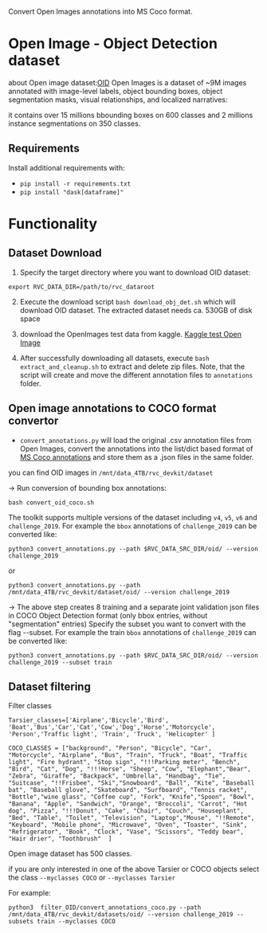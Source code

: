 Convert Open Images annotations into MS Coco format.


# Open Image - Object Detection dataset #

about Open image dataset:[OID](https://storage.googleapis.com/openimages/web/index.html)
Open Images is a dataset of ~9M images annotated with image-level labels, object bounding boxes, object segmentation masks, visual relationships, and localized narratives:

it contains over 15 millions bbounding boxes on 600 classes and 2 millions instance segmentations on 350 classes.




## Requirements ##
Install additional requirements with:
   - ``` pip install -r requirements.txt ```
   -  ``` pip install "dask[dataframe]" ```


# Functionality

## Dataset Download ##

1. Specify the target directory where you want to download OID dataset: 

``` export RVC_DATA_DIR=/path/to/rvc_dataroot  ```

2. Execute the download script ``` bash download_obj_det.sh ``` which will download OID dataset. The extracted dataset needs ca. 530GB of disk space  

3. download the OpenImages test data from kaggle. [Kaggle test Open Image](https://www.kaggle.com/competitions/google-ai-open-images-object-detection-track/data)

4. After successfully downloading all datasets, execute ``` bash extract_and_cleanup.sh ``` to extract and delete zip files.
 Note, that the script will create and move the different annotation files to `annotations` folder.


## Open image annotations to COCO format convertor ##
- `convert_annotations.py` will load the original .csv annotation files from Open Images, convert the annotations into the list/dict based format of [MS Coco annotations](http://cocodataset.org/#format-data) and store them as a .json files in the same folder.

you can find OID images in `/mnt/data_4TB/rvc_devkit/dataset`

-> Run conversion of bounding box annotations:
```
bash convert_oid_coco.sh 
```
The toolkit supports multiple versions of the dataset including `v4`, `v5`, `v6` and `challenge_2019`.
For example the `bbox` annotations of `challenge_2019` can be converted like:
```
python3 convert_annotations.py --path $RVC_DATA_SRC_DIR/oid/ --version challenge_2019 
```
or
```
python3 convert_annotations.py --path /mnt/data_4TB/rvc_devkit/dataset/oid/ --version challenge_2019 
```
-> The above step creates 8 training and a separate joint validation json files in COCO Object Detection format (only bbox entries, without "segmentation" entries)
Specify the subset you want to convert with the flag  --subset. 
For example the train `bbox` annotations of `challenge_2019` can be converted like:
```
python3 convert_annotations.py --path $RVC_DATA_SRC_DIR/oid/ --version challenge_2019 --subset train
```

## Dataset filtering ##

Filter classes

``` 
Tarsier_classes=['Airplane','Bicycle','Bird',  'Boat','Bus','Car','Cat','Cow','Dog','Horse','Motorcycle', 'Person','Traffic light', 'Train', 'Truck', 'Helicopter' ] 
``` 

```
COCO_CLASSES = ["background", "Person", "Bicycle", "Car", "Motorcycle", "Airplane", "Bus", "Train", "Truck", "Boat", "Traffic light", "Fire hydrant", "Stop sign", "!!!Parking meter", "Bench", "Bird", "Cat", "Dog", "!!!Horse", "Sheep", "Cow", "Elephant","Bear", "Zebra", "Giraffe", "Backpack", "Umbrella", "Handbag", "Tie", "Suitcase", "!!Frisbee", "Ski","Snowboard", "Ball", "Kite", "Baseball bat", "Baseball glove", "Skateboard", "Surfboard", "Tennis racket", "Bottle","wine glass", "Coffee cup", "Fork", "Knife","Spoon", "Bowl", "Banana", "Apple", "Sandwich", "Orange", "Broccoli", "Carrot", "Hot dog", "Pizza", "!!!Donut", "Cake", "Chair", "Couch", "Houseplant", "Bed", "Table", "Toilet", "Television", "Laptop","Mouse", "!!Remote", "Keyboard", "Mobile phone", "Microwave", "Oven", "Toaster", "Sink", "Refrigerator", "Book", "Clock", "Vase", "Scissors", "Teddy bear", "Hair drier", "Toothbrush"  ]
```

Open image dataset has 500 classes.

if you are only interested in one of the above Tarsier or COCO objects select the class `--myclasses COCO` or `--myclasses Tarsier` 

For example:
 ```
python3  filter_OID/convert_annotations_coco.py --path /mnt/data_4TB/rvc_devkit/datasets/oid/ --version challenge_2019 --subsets train --myclasses COCO
```
